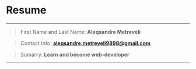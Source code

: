 # Resume 
___ 

> First Name and Last Name: 
**Aleqsandre Metreveli** 

> Contact Info: 
**aleqsandre.metreveli9898@gmail.com** 

> Sumarry: 
**Learn and become web-developer** 
___ 
